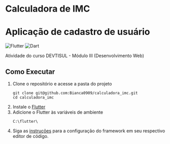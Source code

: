 # Calculadora de IMC

 # Aplicação de cadastro de usuário
![Flutter](https://img.shields.io/badge/Flutter-%2302569B.svg?style=for-the-badge&logo=Flutter&logoColor=white)
![Dart](https://img.shields.io/badge/dart-%230175C2.svg?style=for-the-badge&logo=dart&logoColor=white)

Atividade do curso DEVTISUL - Módulo III (Desenvolvimento Web)

## Como Executar

1. Clone o repositório e acesse a pasta do projeto
   ```shell
   git clone git@github.com:Bianca0909/calculadora_imc.git
   cd calculadora_imc
    ```
2. Instale o <a href="https://docs.flutter.dev/get-started/install">Flutter</a>
3. Adicione o Flutter às variáveis de ambiente
   ```shell
   C:\flutter\
   ```
4. Siga as <a href="https://docs.flutter.dev/get-started/editor?tab=vscode">instruções</a> para a configuração do framework em seu respectivo editor de código.

